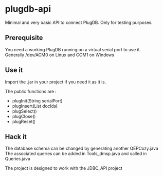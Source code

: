 # plugdb-api
Minimal and very basic API to connect PlugDB. Only for testing purposes.

## Prerequisite
You need a working PlugDB running on a virtual serial port to use it.
Generally /dev/ACM0 on Linux and COM1 on Windows 

## Use it
Import the .jar in your project if you need it as it is.



The public functions are : 
* plugInit(String serialPort)
* plugInsert(List<String> docIds)
* plugSelect()
* plugClose()
* plugReset()

## Hack it

The database schema can be changed by generating another QEPCozy.java  
The associated queries can be added in Tools_dmsp.java and called in Queries.java

The project is designed to work with the JDBC_API project
